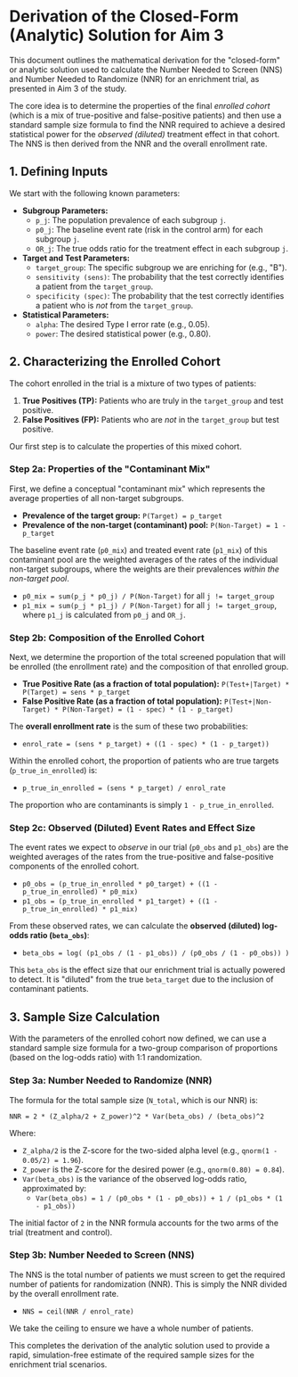 # Derivation of the Closed-Form (Analytic) Solution for Aim 3

This document outlines the mathematical derivation for the "closed-form" or analytic solution used to calculate the Number Needed to Screen (NNS) and Number Needed to Randomize (NNR) for an enrichment trial, as presented in Aim 3 of the study.

The core idea is to determine the properties of the final *enrolled cohort* (which is a mix of true-positive and false-positive patients) and then use a standard sample size formula to find the NNR required to achieve a desired statistical power for the *observed (diluted)* treatment effect in that cohort. The NNS is then derived from the NNR and the overall enrollment rate.

## 1. Defining Inputs

We start with the following known parameters:

-   **Subgroup Parameters:**
    -   `p_j`: The population prevalence of each subgroup `j`.
    -   `p0_j`: The baseline event rate (risk in the control arm) for each subgroup `j`.
    -   `OR_j`: The true odds ratio for the treatment effect in each subgroup `j`.
-   **Target and Test Parameters:**
    -   `target_group`: The specific subgroup we are enriching for (e.g., "B").
    -   `sensitivity (sens)`: The probability that the test correctly identifies a patient from the `target_group`.
    -   `specificity (spec)`: The probability that the test correctly identifies a patient who is *not* from the `target_group`.
-   **Statistical Parameters:**
    -   `alpha`: The desired Type I error rate (e.g., 0.05).
    -   `power`: The desired statistical power (e.g., 0.80).

## 2. Characterizing the Enrolled Cohort

The cohort enrolled in the trial is a mixture of two types of patients:
1.  **True Positives (TP):** Patients who are truly in the `target_group` and test positive.
2.  **False Positives (FP):** Patients who are *not* in the `target_group` but test positive.

Our first step is to calculate the properties of this mixed cohort.

### Step 2a: Properties of the "Contaminant Mix"

First, we define a conceptual "contaminant mix" which represents the average properties of all non-target subgroups.

-   **Prevalence of the target group:** `P(Target) = p_target`
-   **Prevalence of the non-target (contaminant) pool:** `P(Non-Target) = 1 - p_target`

The baseline event rate (`p0_mix`) and treated event rate (`p1_mix`) of this contaminant pool are the weighted averages of the rates of the individual non-target subgroups, where the weights are their prevalences *within the non-target pool*.

-   `p0_mix = sum(p_j * p0_j) / P(Non-Target)` for all `j != target_group`
-   `p1_mix = sum(p_j * p1_j) / P(Non-Target)` for all `j != target_group`, where `p1_j` is calculated from `p0_j` and `OR_j`.

### Step 2b: Composition of the Enrolled Cohort

Next, we determine the proportion of the total screened population that will be enrolled (the enrollment rate) and the composition of that enrolled group.

-   **True Positive Rate (as a fraction of total population):** `P(Test+|Target) * P(Target) = sens * p_target`
-   **False Positive Rate (as a fraction of total population):** `P(Test+|Non-Target) * P(Non-Target) = (1 - spec) * (1 - p_target)`

The **overall enrollment rate** is the sum of these two probabilities:
-   `enrol_rate = (sens * p_target) + ((1 - spec) * (1 - p_target))`

Within the enrolled cohort, the proportion of patients who are true targets (`p_true_in_enrolled`) is:
-   `p_true_in_enrolled = (sens * p_target) / enrol_rate`

The proportion who are contaminants is simply `1 - p_true_in_enrolled`.

### Step 2c: Observed (Diluted) Event Rates and Effect Size

The event rates we expect to *observe* in our trial (`p0_obs` and `p1_obs`) are the weighted averages of the rates from the true-positive and false-positive components of the enrolled cohort.

-   `p0_obs = (p_true_in_enrolled * p0_target) + ((1 - p_true_in_enrolled) * p0_mix)`
-   `p1_obs = (p_true_in_enrolled * p1_target) + ((1 - p_true_in_enrolled) * p1_mix)`

From these observed rates, we can calculate the **observed (diluted) log-odds ratio (`beta_obs`)**:
-   `beta_obs = log( (p1_obs / (1 - p1_obs)) / (p0_obs / (1 - p0_obs)) )`

This `beta_obs` is the effect size that our enrichment trial is actually powered to detect. It is "diluted" from the true `beta_target` due to the inclusion of contaminant patients.

## 3. Sample Size Calculation

With the parameters of the enrolled cohort now defined, we can use a standard sample size formula for a two-group comparison of proportions (based on the log-odds ratio) with 1:1 randomization.

### Step 3a: Number Needed to Randomize (NNR)

The formula for the total sample size (`N_total`, which is our NNR) is:

`NNR = 2 * (Z_alpha/2 + Z_power)^2 * Var(beta_obs) / (beta_obs)^2`

Where:
-   `Z_alpha/2` is the Z-score for the two-sided alpha level (e.g., `qnorm(1 - 0.05/2) = 1.96`).
-   `Z_power` is the Z-score for the desired power (e.g., `qnorm(0.80) = 0.84`).
-   `Var(beta_obs)` is the variance of the observed log-odds ratio, approximated by:
    -   `Var(beta_obs) = 1 / (p0_obs * (1 - p0_obs)) + 1 / (p1_obs * (1 - p1_obs))`

The initial factor of `2` in the NNR formula accounts for the two arms of the trial (treatment and control).

### Step 3b: Number Needed to Screen (NNS)

The NNS is the total number of patients we must screen to get the required number of patients for randomization (NNR). This is simply the NNR divided by the overall enrollment rate.

-   `NNS = ceil(NNR / enrol_rate)`

We take the ceiling to ensure we have a whole number of patients.

This completes the derivation of the analytic solution used to provide a rapid, simulation-free estimate of the required sample sizes for the enrichment trial scenarios. 